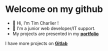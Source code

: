 
# Welcome on my github

- 👋 Hi, I’m Tim Charlier !
- 👀 I'm a junior web developer/IT support.
- My projects are presented in my [**portfolio**](https://main--portfolio-tim.netlify.app/)

I have more projects on [**Gitlab**](https://gitlab.com/timcharlier6)
